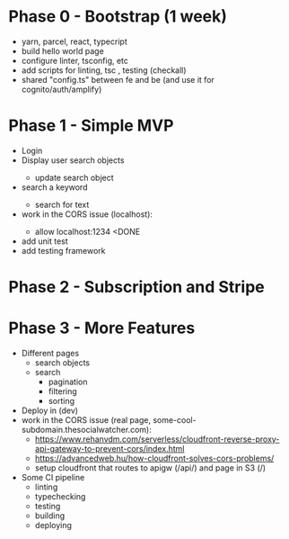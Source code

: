 # Phase 0 - Bootstrap (1 week)

- yarn, parcel, react, typecript <DONE>
- build hello world page <DONE>
- configure linter, tsconfig, etc <DONE>
- add scripts for linting, tsc , testing (checkall) <DONE>
- shared "config.ts" between fe and be (and use it for cognito/auth/amplify) <DONE>

# Phase 1 - Simple MVP

- Login <DONE>
- Display user search objects <DONE>
  - update search object <DONE>
- search a keyword <DONE>
  - search for text <DONE>
- work in the CORS issue (localhost): <DONE>
  - allow localhost:1234 <DONE
- add unit test
- add testing framework

# Phase 2 - Subscription and Stripe

# Phase 3 - More Features

- Different pages
  - search objects
  - search
    - pagination
    - filtering
    - sorting
- Deploy in (dev)
- work in the CORS issue (real page, some-cool-subdomain.thesocialwatcher.com):
  - https://www.rehanvdm.com/serverless/cloudfront-reverse-proxy-api-gateway-to-prevent-cors/index.html
  - https://advancedweb.hu/how-cloudfront-solves-cors-problems/
  - setup cloudfront that routes to apigw (/api/) and page in S3 (/)
- Some CI pipeline
  - linting
  - typechecking
  - testing
  - building
  - deploying
